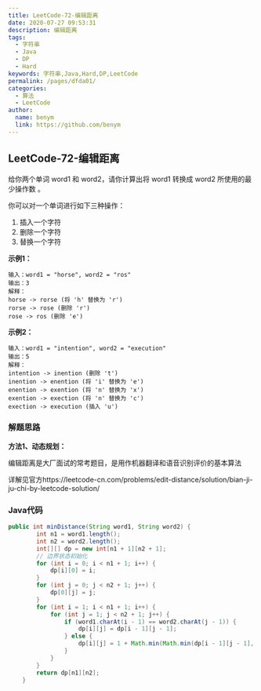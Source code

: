 ```yaml
---
title: LeetCode-72-编辑距离
date: 2020-07-27 09:53:31
description: 编辑距离
tags: 
  - 字符串
  - Java
  - DP
  - Hard
keywords: 字符串,Java,Hard,DP,LeetCode
permalink: /pages/dfda01/
categories: 
  - 算法
  - LeetCode
author: 
  name: benym
  link: https://github.com/benym
---
```


## LeetCode-72-编辑距离

给你两个单词 word1 和 word2，请你计算出将 word1 转换成 word2 所使用的最少操作数 。

你可以对一个单词进行如下三种操作：

1. 插入一个字符
2. 删除一个字符
3. 替换一个字符

<!--more-->

**示例1：**

```
输入：word1 = "horse", word2 = "ros"
输出：3
解释：
horse -> rorse (将 'h' 替换为 'r')
rorse -> rose (删除 'r')
rose -> ros (删除 'e')
```

**示例2：**

```
输入：word1 = "intention", word2 = "execution"
输出：5
解释：
intention -> inention (删除 't')
inention -> enention (将 'i' 替换为 'e')
enention -> exention (将 'n' 替换为 'x')
exention -> exection (将 'n' 替换为 'c')
exection -> execution (插入 'u')
```

### 解题思路

**方法1、动态规划：**

编辑距离是大厂面试的常考题目，是用作机器翻译和语音识别评价的基本算法

详解见官方https://leetcode-cn.com/problems/edit-distance/solution/bian-ji-ju-chi-by-leetcode-solution/

### Java代码

```java
public int minDistance(String word1, String word2) {
        int n1 = word1.length();
        int n2 = word2.length();
        int[][] dp = new int[n1 + 1][n2 + 1];
        // 边界状态初始化
        for (int i = 0; i < n1 + 1; i++) {
            dp[i][0] = i;
        }
        for (int j = 0; j < n2 + 1; j++) {
            dp[0][j] = j;
        }
        for (int i = 1; i < n1 + 1; i++) {
            for (int j = 1; j < n2 + 1; j++) {
                if (word1.charAt(i - 1) == word2.charAt(j - 1)) {
                    dp[i][j] = dp[i - 1][j - 1];
                } else {
                    dp[i][j] = 1 + Math.min(Math.min(dp[i - 1][j - 1], dp[i][j - 1]), dp[i - 1][j]);
                }
            }
        }
        return dp[n1][n2];
    }
```

